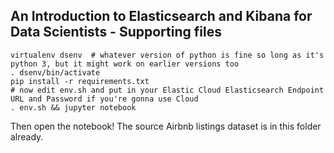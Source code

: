 ## An Introduction to Elasticsearch and Kibana for Data Scientists - Supporting files

    virtualenv dsenv  # whatever version of python is fine so long as it's python 3, but it might work on earlier versions too
    . dsenv/bin/activate
    pip install -r requirements.txt
    # now edit env.sh and put in your Elastic Cloud Elasticsearch Endpoint URL and Password if you're gonna use Cloud
    . env.sh && jupyter notebook

Then open the notebook! The source Airbnb listings dataset is in this folder already.

